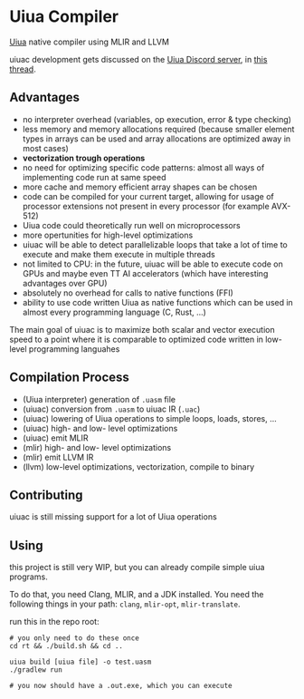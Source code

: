 # Uiua Compiler
[Uiua](https://uiua.org) native compiler using MLIR and LLVM

uiuac development gets discussed on the [Uiua Discord server](https://discord.gg/FKJPwHxM), in [this thread](https://discord.com/channels/1156339038748413952/1247846178645872661).

## Advantages
- no interpreter overhead (variables, op execution, error & type checking)
- less memory and memory allocations required (because smaller element types in arrays can be used and array allocations are optimized away in most cases)
- **vectorization trough operations**
- no need for optimizing specific code patterns: almost all ways of implementing code run at same speed
- more cache and memory efficient array shapes can be chosen
- code can be compiled for your current target, allowing for usage of processor extensions not present in every processor (for example AVX-512)
- Uiua code could theoretically run well on microprocessors
- more opertunities for high-level optimizations
- uiuac will be able to detect parallelizable loops that take a lot of time to execute and make them execute in multiple threads
- not limited to CPU: in the future, uiuac will be able to execute code on GPUs and maybe even TT AI accelerators (which have interesting advantages over GPU)
- absolutely no overhead for calls to native functions (FFI)
- ability to use code written Uiua as native functions which can be used in almost every programming language (C, Rust, ...)

The main goal of uiuac is to maximize both scalar and vector execution speed to a point where it is comparable to optimized code written in low-level programming languahes

## Compilation Process
- (Uiua interpreter) generation of `.uasm` file
- (uiuac) conversion from `.uasm` to uiuac IR (`.uac`)
- (uiuac) lowering of Uiua operations to simple loops, loads, stores, ...
- (uiuac) high- and low- level optimizations
- (uiuac) emit MLIR
- (mlir) high- and low- level optimizations
- (mlir) emit LLVM IR
- (llvm) low-level optimizations, vectorization, compile to binary

## Contributing
uiuac is still missing support for a lot of Uiua operations

## Using 
this project is still very WIP, but you can already compile simple uiua programs.

To do that, you need Clang, MLIR, and a JDK installed.
You need the following things in your path: `clang`, `mlir-opt`, `mlir-translate`.

run this in the repo root:
```shell
# you only need to do these once 
cd rt && ./build.sh && cd ..

uiua build [uiua file] -o test.uasm
./gradlew run

# you now should have a .out.exe, which you can execute
```
